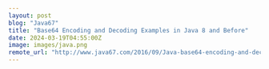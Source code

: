 ```yaml
---
layout: post
blog: "Java67"
title: "Base64 Encoding and Decoding Examples in Java 8 and Before"
date: 2024-03-19T04:55:00Z
image: images/java.png
remote_url: "http://www.java67.com/2016/09/Java-base64-encoding-and-decoding-example-in-JDK8.html"
---
```

